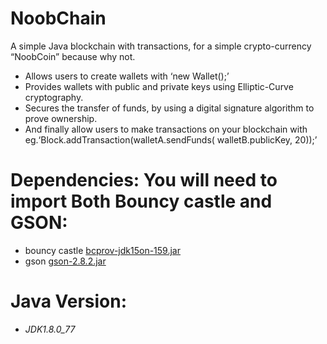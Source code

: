 # NoobChain 
A simple Java blockchain with transactions, for a  simple crypto-currency “NoobCoin” because why not.
- Allows users to create wallets with ‘new Wallet();’
- Provides wallets with public and private keys using Elliptic-Curve cryptography.
- Secures the transfer of funds, by using a digital signature algorithm to prove ownership.
- And finally allow users to make transactions on your blockchain with eg.‘Block.addTransaction(walletA.sendFunds( walletB.publicKey, 20));’

# Dependencies: You will need to import Both Bouncy castle and GSON:
- bouncy castle [bcprov-jdk15on-159.jar ](https://www.bouncycastle.org/download/bcprov-jdk15on-159.jar)
- gson [gson-2.8.2.jar](http://central.maven.org/maven2/com/google/code/gson/gson/2.8.2/gson-2.8.2.jar)

# Java Version:
- *JDK1.8.0_77*


